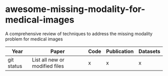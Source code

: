 # awesome-missing-modality-for-medical-images
A comprehensive review of techniques to address the missing modality problem for medical images

| Year | Paper | Code | Publication | Datasets | 
| --- | --- | --- | --- | --- |
| git status | List all new or modified files | x | x | x |
